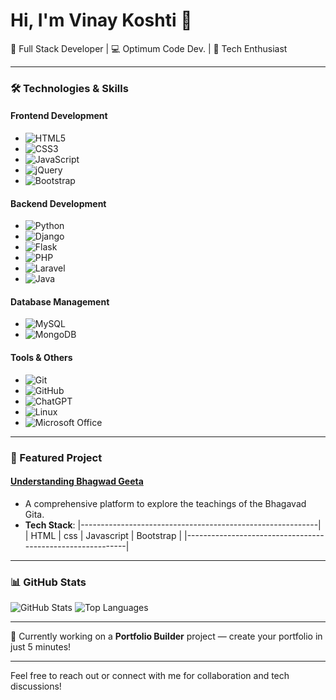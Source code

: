 # Hi, I'm Vinay Koshti 👋

🚀 Full Stack Developer | 💻 Optimum Code Dev. | 🌟 Tech Enthusiast

---

### 🛠 Technologies & Skills

#### Frontend Development
- ![HTML5](https://img.shields.io/badge/-HTML5-E34F26?style=for-the-badge&logo=html5&logoColor=white&width=120)
- ![CSS3](https://img.shields.io/badge/-CSS3-1572B6?style=for-the-badge&logo=css3&logoColor=white&width=120)
- ![JavaScript](https://img.shields.io/badge/-JavaScript-F7DF1E?style=for-the-badge&logo=javascript&logoColor=black&width=120)
- ![jQuery](https://img.shields.io/badge/-jQuery-0769AD?style=for-the-badge&logo=jquery&logoColor=white&width=120)
- ![Bootstrap](https://img.shields.io/badge/-Bootstrap-563D7C?style=for-the-badge&logo=bootstrap&logoColor=white&width=120)

#### Backend Development
- ![Python](https://img.shields.io/badge/-Python-3776AB?style=for-the-badge&logo=python&logoColor=white&width=120)
- ![Django](https://img.shields.io/badge/-Django-092E20?style=for-the-badge&logo=django&logoColor=white&width=120)
- ![Flask](https://img.shields.io/badge/-Flask-000000?style=for-the-badge&logo=flask&logoColor=white&width=120)
- ![PHP](https://img.shields.io/badge/-PHP-777BB4?style=for-the-badge&logo=php&logoColor=white&width=120)
- ![Laravel](https://img.shields.io/badge/-Laravel-FF2D20?style=for-the-badge&logo=laravel&logoColor=white&width=120)
- ![Java](https://img.shields.io/badge/-Java-007396?style=for-the-badge&logo=java&logoColor=white&width=120)

#### Database Management
- ![MySQL](https://img.shields.io/badge/-MySQL-4479A1?style=for-the-badge&logo=mysql&logoColor=white&width=120)
- ![MongoDB](https://img.shields.io/badge/-MongoDB-47A248?style=for-the-badge&logo=mongodb&logoColor=white&width=120)

#### Tools & Others
- ![Git](https://img.shields.io/badge/-Git-F05032?style=for-the-badge&logo=git&logoColor=white&width=120)
- ![GitHub](https://img.shields.io/badge/-GitHub-181717?style=for-the-badge&logo=github&logoColor=white&width=120)
- ![ChatGPT](https://img.shields.io/badge/-ChatGPT-41B883?style=for-the-badge&logo=openai&logoColor=white&width=120)
- ![Linux](https://img.shields.io/badge/-Linux-FCC624?style=for-the-badge&logo=linux&logoColor=black&width=120)
- ![Microsoft Office](https://img.shields.io/badge/-Microsoft%20Office-D83B01?style=for-the-badge&logo=microsoft-office&logoColor=white&width=120)

---

### 🚀 Featured Project

#### [Understanding Bhagwad Geeta](https://bhagwatgeeta.netlify.app/)
- A comprehensive platform to explore the teachings of the Bhagavad Gita.
- **Tech Stack**: 
  |-----------------------------------------------------------|
  |     HTML      |      css     |  Javascript |   Bootstrap  |
  |-----------------------------------------------------------|     
---

### 📊 GitHub Stats

![GitHub Stats](https://github-readme-stats.vercel.app/api?username=Vinayrk2&show_icons=true&theme=radical)
![Top Languages](https://github-readme-stats.vercel.app/api/top-langs/?username=Vinayrk2&layout=compact&theme=radical)

---

🔭 Currently working on a **Portfolio Builder** project — create your portfolio in just 5 minutes!

---

Feel free to reach out or connect with me for collaboration and tech discussions!
